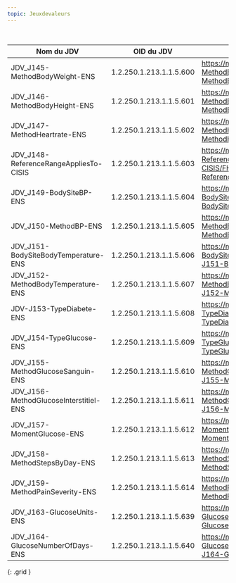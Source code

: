 ```yaml
---
topic: Jeuxdevaleurs
---
```


&nbsp;


|     Nom du JDV                                |     OID   du JDV               |     URL                                                                                                                  |     Profils utilisant ce JDV                                                                               |
|-----------------------------------------------|--------------------------------|--------------------------------------------------------------------------------------------------------------------------|------------------------------------------------------------------------------------------------------------|
|     JDV_J145-MethodBodyWeight-ENS             |     1.2.250.1.213.1.1.5.600    |     https://mos.esante.gouv.fr/NOS/JDV_J145-MethodBodyWeight-ENS/FHIR/JDV-J145-MethodBodyWeight-ENS                      |     ENS_FrObservationBodyWeight                                                                            |
|     JDV_J146-MethodBodyHeight-ENS             |     1.2.250.1.213.1.1.5.601    |     https://mos.esante.gouv.fr/NOS/JDV_J146-MethodBodyHeight-ENS/FHIR/JDV-J146-MethodBodyHeight-ENS                      |     MesFrObservationBodyHeight                                                                            |
|     JDV_J147-MethodHeartrate-ENS              |     1.2.250.1.213.1.1.5.602    |     https://mos.esante.gouv.fr/NOS/JDV_J147-MethodHeartrate-ENS/FHIR/JDV-J147-MethodHeartrate-ENS                        |     MesFrObservationHeartrate                                                                             |
|     JDV_J148-ReferenceRangeAppliesTo-CISIS    |     1.2.250.1.213.1.1.5.603    |     https://mos.esante.gouv.fr/NOS/JDV_J148-ReferenceRangeAppliesTo-CISIS/FHIR/JDV-J148-ReferenceRangeAppliesTo-CISIS    |     MesFrObservationHeartrate    MesFrObservationBP    MesFrObservationBmi    MesObservationGlucose    |
|     JDV_J149-BodySiteBP-ENS                   |     1.2.250.1.213.1.1.5.604    |     https://mos.esante.gouv.fr/NOS/JDV_J149-BodySiteBP-ENS/FHIR/JDV-J149-BodySiteBP-ENS                                  |     MesFrObservationBP                                                                                    |
|     JDV_J150-MethodBP-ENS                     |     1.2.250.1.213.1.1.5.605    |     https://mos.esante.gouv.fr/NOS/JDV_J150-MethodBP-ENS/FHIR/JDV-J150-MethodBP-ENS                                      |     MesFrObservationBP                                                                                    |
|     JDV_J151-BodySiteBodyTemperature-ENS      |     1.2.250.1.213.1.1.5.606    |     https://mos.esante.gouv.fr/NOS/JDV_J151-BodySiteBodyTemperature-ENS/FHIR/JDV-J151-BodySiteBodyTemperature-ENS        |     MesFrObservationBodyTemperature                                                                       |
|     JDV_J152-MethodBodyTemperature-ENS        |     1.2.250.1.213.1.1.5.607    |     https://mos.esante.gouv.fr/NOS/JDV_J152-MethodBodyTemperature-ENS/FHIR/JDV-J152-MethodBodyTemperature-ENS            |     MesFrObservationBodyTemperature                                                                       |
|     JDV-J153-TypeDiabete-ENS                  |     1.2.250.1.213.1.1.5.608    |     https://mos.esante.gouv.fr/NOS/JDV_J153-TypeDiabete-ENS/FHIR/JDV-J153-TypeDiabete-ENS                                |     MesObservationGlucose     extension:MesDiabetisType                                                  |
|     JDV_J154-TypeGlucose-ENS                  |     1.2.250.1.213.1.1.5.609    |     https://mos.esante.gouv.fr/NOS/JDV_J154-TypeGlucose-ENS/FHIR/JDV-J154-TypeGlucose-ENS                                |     MesObservationGlucose                                                                                 |
|     JDV_J155-MethodGlucoseSanguin-ENS         |     1.2.250.1.213.1.1.5.610    |     https://mos.esante.gouv.fr/NOS/JDV_J155-MethodGlucoseSanguin-ENS/FHIR/JDV-J155-MethodGlucoseSanguin-ENS              |     MesObservationGlucose                                                                                 |
|     JDV_J156-MethodGlucoseInterstitiel-ENS    |     1.2.250.1.213.1.1.5.611    |     https://mos.esante.gouv.fr/NOS/JDV_J156-MethodGlucoseInterstitiel-ENS/FHIR/JDV-J156-MethodGlucoseInterstitiel-ENS    |     MesObservationGlucose                                                                                 |
|     JDV_J157-MomentGlucose-ENS                |     1.2.250.1.213.1.1.5.612    |     https://mos.esante.gouv.fr/NOS/JDV_J157-MomentGlucose-ENS/FHIR/JDV-J157-MomentGlucose-ENS                            |     MesObservationGlucose                                                                                 |
|     JDV_J158-MethodStepsByDay-ENS             |     1.2.250.1.213.1.1.5.613    |     https://mos.esante.gouv.fr/NOS/JDV_J158-MethodStepsByDay-ENS/FHIR/JDV-J158-MethodStepsByDay-ENS                      |     MesObservationStepsByDay                                                                              |
|     JDV_J159-MethodPainSeverity-ENS           |     1.2.250.1.213.1.1.5.614    |     https://mos.esante.gouv.fr/NOS/JDV_J159-MethodPainSeverity-ENS/FHIR/JDV-J159-MethodPainSeverity-ENS                  |     MesObservationPainSeverity                                                                            |
|     JDV_J163-GlucoseUnits-ENS                 |     1.2.250.1.213.1.1.5.639    |     https://mos.esante.gouv.fr/NOS/JDV_J163-GlucoseUnits-ENS/FHIR/JDV-J163-GlucoseUnits-ENS                              |     MesObservationGlucose                                                                                 |
|     JDV_J164-GlucoseNumberOfDays-ENS          |     1.2.250.1.213.1.1.5.640    |     https://mos.esante.gouv.fr/NOS/JDV_J164-GlucoseNumberOfDays-ENS/FHIR/JDV-J164-GlucoseNumberOfDays-ENS                |     MesObservationGlucose                                                                                 |
{: .grid }